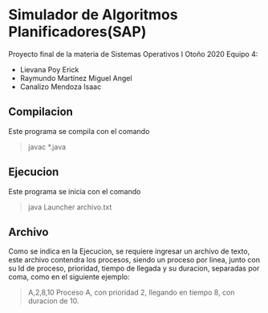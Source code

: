 # Simulador de Algoritmos Planificadores(SAP)
Proyecto final de la materia de Sistemas Operativos I Otoño 2020
Equipo 4:
- Lievana Poy Erick
- Raymundo Martínez Miguel Angel
- Canalizo Mendoza Isaac

## Compilacion
Este programa se compila con el comando
>   javac *.java

## Ejecucion
Este programa se inicia con el comando
>   java Launcher archivo.txt

## Archivo
Como se indica en la Ejecucion, se requiere ingresar un archivo de texto, este archivo contendra los procesos, siendo un proceso por linea, junto con su Id de proceso, prioridad, tiempo de llegada y su duracion, separadas por coma, como en el siguiente ejemplo:

>   A,2,8,10
>   Proceso A, con prioridad 2, llegando en tiempo 8, con duracion de 10.
